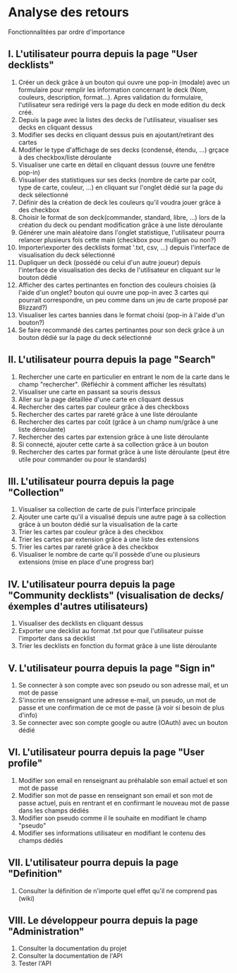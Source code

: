 # Analyse des retours 
Fonctionnalitées par ordre d'importance

## I. L'utilisateur pourra depuis la page "User decklists" 
1. Créer un deck grâce à un bouton qui ouvre une pop-in (modale) avec un formulaire pour remplir les information concernant le deck (Nom, couleurs, description, format...). Apres validation du formulaire, l'utilisateur sera redirigé vers la page du deck en mode edition du deck créé.
2. Depuis la page avec la listes des decks de l'utilisateur, visualiser ses decks en cliquant dessus  
3. Modifier ses decks en cliquant dessus puis en ajoutant/retirant des cartes
4. Modifier le type d'affichage de ses decks (condensé, étendu, ...) grçace à des checkbox/liste déroulante
5. Visualiser une carte en détail en cliquant dessus (ouvre une fenêtre pop-in)
6. Visualiser des statistiques sur ses decks (nombre de carte par coût, type de carte, couleur, ...) en cliquant sur l'onglet dédié sur la page du deck sélectionné
7. Définir dès la création de deck les couleurs qu'il voudra jouer grâce à des checkbox 
8. Choisir le format de son deck(commander, standard, libre, ...) lors de la création du deck ou pendant modification grâce à une liste déroulante
9. Générer une main aléatoire dans l'onglet statistique, l'utilisateur pourra relancer plusieurs fois cette main (checkbox pour mulligan ou non?)
10. Importer\exporter des decklists format '.txt, csv, ...) depuis l'interface de visualisation du deck sélectionné
11. Dupliquer un deck (possédé ou celui d'un autre joueur) depuis l'interface de visualisation des decks de l'utilisateur en cliquant sur le bouton dédié
12. Afficher des cartes pertinantes en fonction des couleurs choisies (à l'aide d'un onglet? bouton qui ouvre une pop-in avec 3 cartes qui pourrait correspondre, un peu comme dans un jeu de carte proposé par Blizzard?)
13. Visualiser les cartes bannies dans le format choisi (pop-in à l'aide d'un bouton?)
14. Se faire recommandé des cartes pertinantes pour son deck grâce à un bouton dédié sur la page du deck sélectionné

## II. L'utilisateur pourra depuis la page "Search"
1. Rechercher une carte en particulier en entrant le nom de la carte dans le champ "rechercher". (Réfléchir à comment afficher les résultats)
2. Visualiser une carte en passant sa souris dessus
3. Aller sur la page détaillée d'une carte en cliquant dessus
4. Rechercher des cartes par couleur grâce à des checkboxs
5. Rechercher des cartes par rareté grâce à une liste déroulante
6. Rechercher des cartes par coût (grâce à un champ num/grâce à une liste déroulante)
7. Rechercher des cartes par extension grâce à une liste déroulante 
8. Si connecté, ajouter cette carte à sa collection grâce à un bouton
9. Rechercher des cartes par format grâce à une liste déroulante (peut être utile pour commander ou pour le standards)

## III. L'utilisateur pourra depuis la page "Collection"
1. Visualiser sa collection de carte de puis l'interface principale
2. Ajouter une carte qu'il a visualisé depuis une autre page à sa collection grâce à un bouton dédié sur la visualisation de la carte 
3. Trier les cartes par couleur grâce à des checkbox
4. Trier les cartes par extension grâce à une liste des extensions 
5. Trier les cartes par rareté grâce à des checkbox
6. Visualiser le nombre de carte qu'il possède d'une ou plusieurs extensions (mise en place d'une progress bar)

## IV. L'utilisateur pourra depuis la page "Community decklists" (visualisation de decks/éxemples d'autres utilisateurs)
1. Visualiser des decklists en cliquant dessus
2. Exporter une decklist au format .txt pour que l'utilisateur puisse l'importer dans sa decklist
3. Trier les decklists en fonction du format grâce à une liste déroulante

## V. L'utilisateur pourra depuis la page "Sign in"
1. Se connecter à son compte avec son pseudo ou son adresse mail, et un mot de passe
2. S'inscrire en renseignant une adresse e-mail, un pseudo, un mot de passe et une confirmation de ce mot de passe (à voir si besoin de plus d'info)
3. Se connecter avec son compte google ou autre (OAuth) avec un bouton dédié

## VI. L'utilisateur pourra depuis la page "User profile"
1. Modifier son email en renseignant au préhalable son email actuel et son mot de passe
2. Modifier son mot de passe en renseignant son email et son mot de passe actuel, puis en rentrant et en confirmant le nouveau mot de passe dans les champs dédiés
3. Modifier son pseudo comme il le souhaite en modifiant le champ "pseudo" 
4. Modifier ses informations utilisateur en modifiant le contenu des champs dédiés 

## VII. L'utilisateur pourra depuis la page "Definition"
1. Consulter la définition de n'importe quel effet qu'il ne comprend pas (wiki)

## VIII. Le développeur pourra depuis la page "Administration"
1. Consulter la documentation du projet
2. Consulter la documentation de l'API
3. Tester l'API




 

